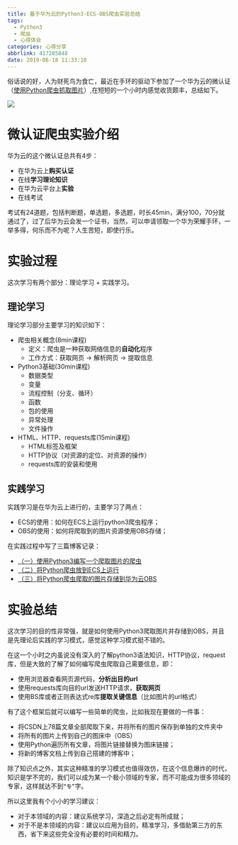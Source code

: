 ```yaml
---
title: 基于华为云的Python3-ECS-OBS爬虫实验总结
tags:
  - Python3
  - 爬虫
  - 心得体会
categories: 心得分享
abbrlink: 417285848
date: 2019-06-18 11:33:10
---
```

俗话说的好，人为财死鸟为食亡，最近在手环的驱动下参加了一个华为云的微认证（[使用Python爬虫抓取图片](https://edu.huaweicloud.com/certifications/d1e210806e2640938f9d7a0923410565)）,在短短的一个小时内感觉收货颇丰，总结如下。

![](http://mculover666.cn/huawei-cloud-python.jpg)

<!--more-->

# 微认证爬虫实验介绍
华为云的这个微认证总共有4步：

- 在华为云上**购买认证**
- 在线**学习理论知识**
- 在华为云平台上**实验**
- 在线考试

考试有24道题，包括判断题，单选题，多选题，时长45min，满分100，70分就通过了，过了后华为云会发一个证书，当然，可以申请领取一个华为荣耀手环，一举多得，何乐而不为呢？人生苦短，即使行乐。

# 实验过程
这次学习有两个部分：理论学习 + 实践学习。

## 理论学习
理论学习部分主要学习的知识如下：

- 爬虫相关概念(8min课程)
  * 定义：爬虫是一种获取网络信息的**自动化**程序
  * 工作方式：获取网页 -> 解析网页 -> 提取信息
- Python3基础(30min课程)
  * 数据类型
  * 变量
  * 流程控制（分支、循环）
  * 函数
  * 包的使用
  * 异常处理
  * 文件操作
- HTML、HTTP、requests库(15min课程)
  * HTML标签及框架
  * HTTP协议（对资源的定位、对资源的操作）
  * requests库的安装和使用

## 实践学习
实践学习是在华为云上进行的，主要学习了两点：

- ECS的使用：如何在ECS上运行python3爬虫程序；
- OBS的使用：如何将爬取到的图片资源使用OBS存储；

在实践过程中写了三篇博客记录：

- [（一）使用Python3编写一个爬取图片的爬虫](https://blog.csdn.net/Mculover666/article/details/92163122)
- [（二）将Python爬虫放到ECS上运行](https://blog.csdn.net/Mculover666/article/details/92360302)
- [（三）将Python爬虫爬取的图片存储到华为云OBS](https://blog.csdn.net/Mculover666/article/details/92392178)

# 实验总结
这次学习的目的性非常强，就是如何使用Python3爬取图片并存储到OBS，并且是先理论后实践的学习模式，感觉这种学习模式挺不错的。

在这一个小时之内虽说没有深入的了解python3语法知识，HTTP协议，request库，但是大致的了解了如何编写爬虫爬取自己需要信息，即：

- 使用浏览器查看网页源代码，**分析出目的url**
- 使用requests库向目的url发送HTTP请求，**获取网页**
- 使用BS库或者正则表达式re库**提取关键信息**（比如图片的url格式）

有了这个框架后就可以编写一些简单的爬虫，比如我现在要做的一件事：

- 将CSDN上78篇文章全部爬取下来，并将所有的图片保存到单独的文件夹中
- 将所有的图片上传到自己的图床中（OBS）
- 使用Python遍历所有文章，将图片链接替换为图床链接；
- 将新的博客文档上传到自己搭建的博客中；

除了知识点之外，其实这种精准的学习模式也值得效仿，在这个信息爆炸的时代，知识是学不完的，我们可以成为某一个极小领域的专家，而不可能成为很多领域的专家，这样就达不到`“专”`字。

所以这里我有个小小的学习建议：

- 对于本领域的内容：建议系统学习，深造之后必定有所成就；
- 对于不是本领域的内容：建议以应用为目的，精准学习，多借助第三方的东西，省下来这些完全没有必要的时间和精力。



